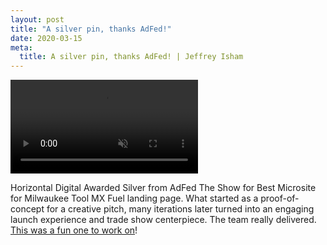 ```yaml
---
layout: post
title: "A silver pin, thanks AdFed!"
date: 2020-03-15
meta:
  title: A silver pin, thanks AdFed! | Jeffrey Isham
---
```


<div class="img-thumbnail mb-1">
  <div class="ratio ratio-16x9">
    <video autoplay="" loop="" muted="" src="/assets/videos/Milwaukee-Website-Redesign.mp4" playsinline=""></video>
  </div>
</div>

<p>Horizontal Digital Awarded Silver from AdFed The Show for Best Microsite for Milwaukee Tool MX Fuel landing page. What started as a proof-of-concept for a creative pitch, many iterations later turned into an engaging launch experience and trade show centerpiece. The team really delivered.  <a href="http://horizontaldigital.com/work/milwaukee" target="_blank">This was a fun one to work on</a>!</p>
